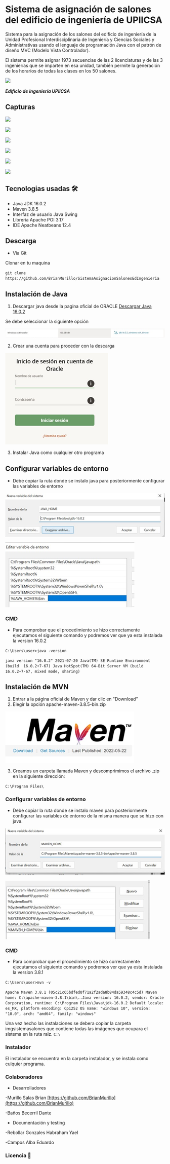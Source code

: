 # Sistema de asignación de salones del edificio de ingeniería de UPIICSA
Sistema para  la asignación de los salones del edificio de ingeniería de la Unidad Profesional Interdisciplinaria de Ingeniería y Ciencias Sociales y Administrativas usando el lenguaje de programación Java con el patrón de diseño MVC (Modelo Vista Controlador).

El sistema permite asignar 1973 secuencias de las 2 licenciaturas y de las 3 ingenierías que se imparten en esa unidad, también permite la generación de los horarios de todas las clases en los 50 salones.

![](https://upload.wikimedia.org/wikipedia/commons/4/4a/UPIICSA.jpg)

***Edificio de ingeniería UPIICSA***

## Capturas

![](https://brianmurillo.github.io/CienciasUPIICSA/img/portfolio/allocationsystem/salones1.jpg)

![](https://brianmurillo.github.io/CienciasUPIICSA/img/portfolio/allocationsystem/salones2.jpg)

![](https://brianmurillo.github.io/CienciasUPIICSA/img/portfolio/allocationsystem/salones3.jpg)

![](https://brianmurillo.github.io/CienciasUPIICSA/img/portfolio/allocationsystem/salones6.jpg)

![](https://brianmurillo.github.io/CienciasUPIICSA/img/portfolio/allocationsystem/salones8.jpg)

![](https://brianmurillo.github.io/CienciasUPIICSA/img/portfolio/allocationsystem/salones9.jpg)

## Tecnologias usadas 🛠️
- Java JDK 16.0.2
- Maven 3.8.5
- Interfaz de usuario Java Swing
- Libreria Apache POI 3.17
- IDE Apache Neatbeans 12.4

## Descarga

- Via Git

Clonar en tu maquina

``git clone https://github.com/BrianMurillo/SistemaAsignacionSalonesEdIngenieria``

## Instalación de Java
1. Descargar java desde la pagina oficial de ORACLE
[Descargar Java 16.0.2](https://www.oracle.com/java/technologies/javase/jdk16-archive-downloads.html)

Se debe seleccionar la siguiente opción

![](https://github.com/BrianMurillo/SistemaAsignacionSalonesEdIngenieria/blob/main/img_instalacion/install1.jpg?raw=true)

2. Crear una cuenta para proceder con la descarga

![](https://github.com/BrianMurillo/SistemaAsignacionSalonesEdIngenieria/blob/main/img_instalacion/install2.jpg?raw=true)

3. Instalar Java como cualquier otro programa

## Configurar variables de entorno
- Debe copiar la ruta donde se instalo java para posteriormente configurar las variables de entorno

![](https://github.com/BrianMurillo/SistemaAsignacionSalonesEdIngenieria/blob/main/img_instalacion/install6.jpg?raw=true)

![](https://github.com/BrianMurillo/SistemaAsignacionSalonesEdIngenieria/blob/main/img_instalacion/install9.jpg?raw=true)

### CMD

- Para comprobar que el procedimiento se hizo correctamente ejecutamos el siguiente comando y podremos ver que ya esta instalada la version 16.0.2

``C:\Users\user>java -version``

``java version "16.0.2" 2021-07-20 Java(TM) SE Runtime Environment (build  16.0.2+7-67) Java HotSpot(TM) 64-Bit Server VM (build 16.0.2+7-67, mixed mode, sharing)``

## Instalación de MVN

1. Entrar a la página oficial de Maven y dar clic en "Download”
2. Elegir la opción apache-maven-3.8.5-bin.zip

![](https://github.com/BrianMurillo/SistemaAsignacionSalonesEdIngenieria/blob/main/img_instalacion/install10.jpg?raw=true)

3. Creamos un carpeta llamada Maven y descomprimimos el archivo .zip en la siguiente dirección:

``C:\Program Files\``

### Configurar variables de entorno
- Debe copiar la ruta donde se instalo maven para posteriormente configurar las variables de entorno de la misma manera que se hizo con java.

![](https://github.com/BrianMurillo/SistemaAsignacionSalonesEdIngenieria/blob/main/img_instalacion/install14.jpg?raw=true)

![](https://github.com/BrianMurillo/SistemaAsignacionSalonesEdIngenieria/blob/main/img_instalacion/install16.jpg?raw=true)

### CMD

- Para comprobar que el procedimiento se hizo correctamente ejecutamos el siguiente comando y podremos ver que ya esta instalada la version 3.8.1

``C:\Users\user>mvn -v``

``Apache Maven 3.8.1 (05c21c65bdfed0f71a2f2ada8b84da59348c4c5d) Maven home: C:\apache-maven-3.8.1\bin\..Java version: 16.0.2, vendor: Oracle Corporation, runtime: C:\Program Files\Java\jdk-16.0.2 Default locale: es_MX, platform encoding: Cp1252 OS name: "windows 10", version: "10.0", arch: "amd64", family: "windows"``

Una vez hecho las instalaciones se debera copiar la carpeta imgsistemasalones que contiene todas las imágenes que ocupara el sistema en la ruta raiz.
``C:\``

### Instalador
El instalador se encuentra en la carpeta instalador, y se instala como culquier programa.

### Colaboradores
- Desarrolladores

-Murillo Salas Brian [https://github.com/BrianMurillo](https://github.com/BrianMurillo)

-Baños Becerril Dante

- Documentación y testing

-Rebollar Gonzales Habraham Yael

-Campos Alba Eduardo



### Licencia 📄
